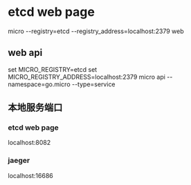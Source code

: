 # etcd web page
micro --registry=etcd --registry_address=localhost:2379 web



## web api

set MICRO_REGISTRY=etcd
set MICRO_REGISTRY_ADDRESS=localhost:2379
micro api --namespace=go.micro --type=service



## 本地服务端口

### etcd web page

localhost:8082

### jaeger

localhost:16686